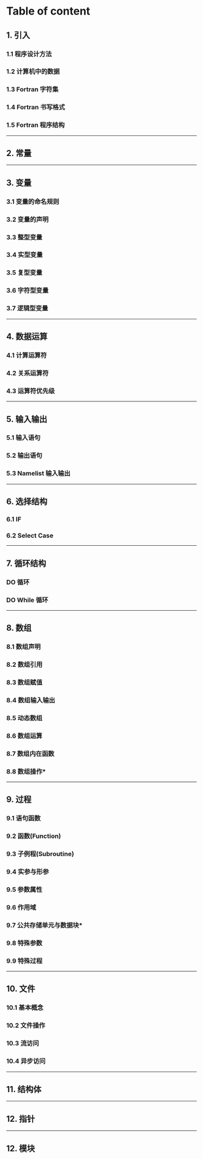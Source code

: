 # Table of content
## 1. 引入
### 1.1 程序设计方法
### 1.2 计算机中的数据
### 1.3 Fortran 字符集
### 1.4 Fortran 书写格式
### 1.5 Fortran 程序结构
***

## 2. 常量
***

## 3. 变量
### 3.1 变量的命名规则
### 3.2 变量的声明
### 3.3 整型变量
### 3.4 实型变量
### 3.5 复型变量
### 3.6 字符型变量
### 3.7 逻辑型变量
***

## 4. 数据运算
### 4.1 计算运算符
### 4.2 关系运算符
### 4.3 运算符优先级
***

## 5. 输入输出
### 5.1 输入语句
### 5.2 输出语句
### 5.3 Namelist 输入输出
***

## 6. 选择结构
### 6.1 IF
### 6.2 Select Case

***
## 7. 循环结构
### DO 循环
### DO While 循环

***
## 8. 数组
### 8.1 数组声明
### 8.2 数组引用
### 8.3 数组赋值
### 8.4 数组输入输出
### 8.5 动态数组
### 8.6 数组运算
### 8.7 数组内在函数
### 8.8 数组操作*
***

## 9. 过程
### 9.1 语句函数
### 9.2 函数(Function)
### 9.3 子例程(Subroutine)
### 9.4 实参与形参
### 9.5 参数属性
### 9.6 作用域
### 9.7 公共存储单元与数据块*
### 9.8 特殊参数
### 9.9 特殊过程

***

## 10. 文件
### 10.1 基本概念
### 10.2 文件操作
### 10.3 流访问
### 10.4 异步访问

***

## 11. 结构体

***

## 12. 指针

***
## 12. 模块
